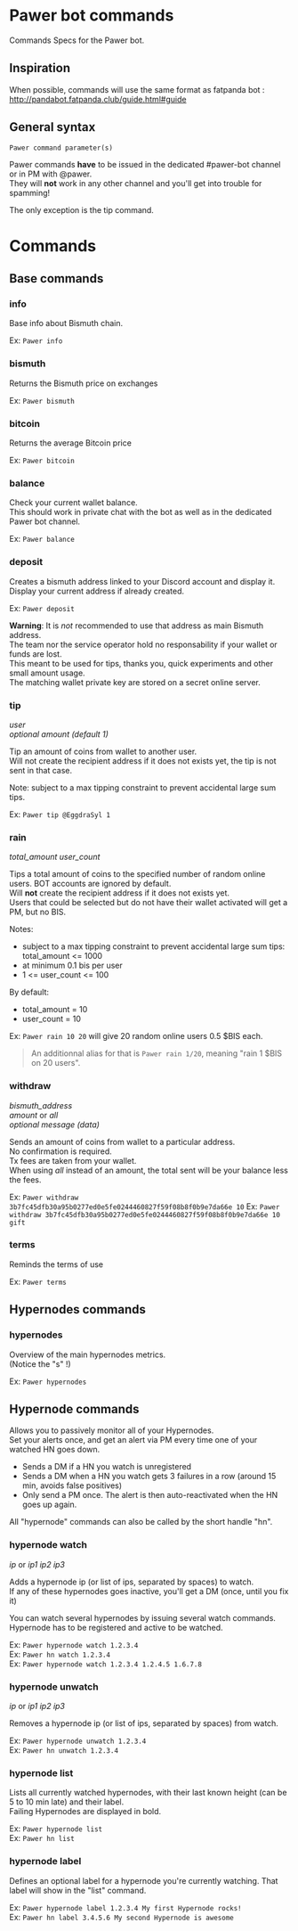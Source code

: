 # Pawer bot commands

Commands Specs for the Pawer bot.

## Inspiration

When possible, commands will use the same format as fatpanda bot : http://pandabot.fatpanda.club/guide.html#guide

## General syntax

`Pawer command parameter(s)`

Pawer commands **have** to be issued in the dedicated #pawer-bot channel or in PM with @pawer.  
They will **not** work in any other channel and you'll get into trouble for spamming!

The only exception is the tip command.

# Commands

## Base commands

### info

Base info about Bismuth chain.

Ex: `Pawer info`

### bismuth

Returns the Bismuth price on exchanges

Ex: `Pawer bismuth`

### bitcoin

Returns the average Bitcoin price

Ex: `Pawer bitcoin`

### balance

Check your current wallet balance.  
This should work in private chat with the bot as well as in the dedicated Pawer bot channel.

Ex: `Pawer balance`

### deposit

Creates a bismuth address linked to your Discord account and display it.  
Display your current address if already created.

Ex: `Pawer deposit`

**Warning**: It is *not* recommended to use that address as main Bismuth address.  
The team nor the service operator hold no responsability if your wallet or funds are lost.  
This meant to be used for tips, thanks you, quick experiments and other small amount usage.  
The matching wallet private key are stored on a secret online server.

### tip
*user*  
*optional amount (default 1)*

Tip an amount of coins from wallet to another user.  
Will not create the recipient address if it does not exists yet, the tip is not sent in that case.

Note: subject to a max tipping constraint to prevent accidental large sum tips.

Ex: `Pawer tip @EggdraSyl 1`

### rain
*total_amount*
*user_count*

Tips a total amount of coins to the specified number of random online users.
BOT accounts are ignored by default.  
Will **not** create the recipient address if it does not exists yet.  
Users that could be selected but do not have their wallet activated will get a PM, but no BIS.

Notes:
- subject to a max tipping constraint to prevent accidental large sum tips: total_amount <= 1000
- at minimum 0.1 bis per user
- 1 <= user_count <= 100

By default:
- total_amount = 10
- user_count = 10

Ex: `Pawer rain 10 20` will give 20 random online users 0.5 $BIS each.

> An additionnal alias for that is `Pawer rain 1/20`, meaning "rain 1 $BIS on 20 users".

### withdraw
*bismuth_address*  
*amount* or *all*  
*optional message (data)*

Sends an amount of coins from wallet to a particular address.  
No confirmation is required.  
Tx fees are taken from your wallet.  
When using *all* instead of an amount, the total sent will be your balance less the fees.

Ex: `Pawer withdraw 3b7fc45dfb30a95b0277ed0e5fe0244460827f59f08b8f0b9e7da66e 10`
Ex: `Pawer withdraw 3b7fc45dfb30a95b0277ed0e5fe0244460827f59f08b8f0b9e7da66e 10 gift`

### terms

Reminds the terms of use

Ex: `Pawer terms`


## Hypernodes commands

### hypernodes

Overview of the main hypernodes metrics.  
(Notice the "s" !)

Ex: `Pawer hypernodes`

## Hypernode commands

Allows you to passively monitor all of your Hypernodes.  
Set your alerts once, and get an alert via PM every time one of your watched HN goes down.
- Sends a DM if a HN you watch is unregistered  
- Sends a DM when a HN you watch gets 3 failures in a row (around 15 min, avoids false positives)  
- Only send a PM once. The alert is then auto-reactivated when the HN goes up again.

All "hypernode" commands can also be called by the short handle "hn".

### hypernode watch
*ip* or *ip1 ip2 ip3*

Adds a hypernode ip (or list of ips, separated by spaces) to watch.  
If any of these hypernodes goes inactive, you'll get a DM (once, until you fix it)

You can watch several hypernodes by issuing several watch commands.  
Hypernode has to be registered and active to be watched.

Ex: `Pawer hypernode watch 1.2.3.4`  
Ex: `Pawer hn watch 1.2.3.4`  
Ex: `Pawer hypernode watch 1.2.3.4 1.2.4.5 1.6.7.8`  


### hypernode unwatch
*ip* or *ip1 ip2 ip3*

Removes a hypernode ip (or list of ips, separated by spaces) from watch. 

Ex: `Pawer hypernode unwatch 1.2.3.4`  
Ex: `Pawer hn unwatch 1.2.3.4`

### hypernode list

Lists all currently watched hypernodes, with their last known height (can be 5 to 10 min late) and their label.  
Failing Hypernodes are displayed in bold.

Ex: `Pawer hypernode list`  
Ex: `Pawer hn list`

### hypernode label

Defines an optional label for a hypernode you're currently watching. That label will show in the "list" command.

Ex: `Pawer hypernode label 1.2.3.4 My first Hypernode rocks!`  
Ex: `Pawer hn label 3.4.5.6 My second Hypernode is awesome`
